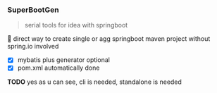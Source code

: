 ### SuperBootGen
> serial tools for idea with springboot

:memo: direct way to create single or agg springboot maven project without spring.io involved

- [x] mybatis plus generator optional
- [x] pom.xml automatically done

**TODO**
yes as u can see, cli is needed, standalone is needed
